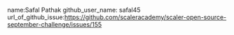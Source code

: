 name:Safal Pathak
github_user_name: safal45
url_of_github_issue:https://github.com/scaleracademy/scaler-open-source-september-challenge/issues/155